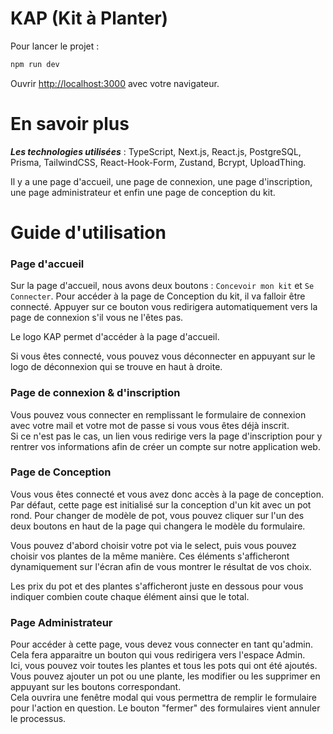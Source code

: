 # **KAP (Kit à Planter)**

Pour lancer le projet :

```bash
npm run dev
```

Ouvrir [http://localhost:3000](http://localhost:3000) avec votre navigateur.

# **En savoir plus**

**_Les technologies utilisées_** : TypeScript, Next.js, React.js, PostgreSQL, Prisma, TailwindCSS, React-Hook-Form, Zustand, Bcrypt, UploadThing.

Il y a une page d'accueil, une page de connexion, une page d'inscription, une page administrateur et enfin une page de conception du kit.

# **Guide d'utilisation**

### **Page d'accueil**

Sur la page d'accueil, nous avons deux boutons : `Concevoir mon kit` et `Se Connecter`. Pour accéder à la page de Conception du kit, il va falloir être connecté. Appuyer sur ce bouton vous redirigera automatiquement vers la page de connexion s'il vous ne l'êtes pas.

Le logo KAP permet d'accéder à la page d'accueil.

Si vous êtes connecté, vous pouvez vous déconnecter en appuyant sur le logo de déconnexion qui se trouve en haut à droite.

### **Page de connexion & d'inscription**

Vous pouvez vous connecter en remplissant le formulaire de connexion avec votre mail et votre mot de passe si vous vous êtes déjà inscrit.  
Si ce n'est pas le cas, un lien vous redirige vers la page d'inscription pour y rentrer vos informations afin de créer un compte sur notre application web.

### **Page de Conception**

Vous vous êtes connecté et vous avez donc accès à la page de conception. Par défaut, cette page est initialisé sur la conception d'un kit avec un pot rond. Pour changer de modèle de pot, vous pouvez cliquer sur l'un des deux boutons en haut de la page qui changera le modèle du formulaire.

Vous pouvez d'abord choisir votre pot via le select, puis vous pouvez choisir vos plantes de la même manière. Ces éléments s'afficheront dynamiquement sur l'écran afin de vous montrer le résultat de vos choix.

Les prix du pot et des plantes s'afficheront juste en dessous pour vous indiquer combien coute chaque élément ainsi que le total.

### **Page Administrateur**

Pour accéder à cette page, vous devez vous connecter en tant qu'admin. Cela fera apparaitre un bouton qui vous redirigera vers l'espace Admin.  
Ici, vous pouvez voir toutes les plantes et tous les pots qui ont été ajoutés. Vous pouvez ajouter un pot ou une plante, les modifier ou les supprimer en appuyant sur les boutons correspondant.  
Cela ouvrira une fenêtre modal qui vous permettra de remplir le formulaire pour l'action en question. Le bouton "fermer" des formulaires vient annuler le processus.
